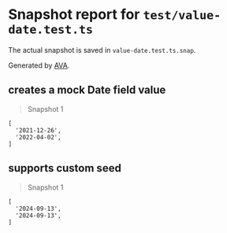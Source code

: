 # Snapshot report for `test/value-date.test.ts`

The actual snapshot is saved in `value-date.test.ts.snap`.

Generated by [AVA](https://avajs.dev).

## creates a mock Date field value

> Snapshot 1

    [
      '2021-12-26',
      '2022-04-02',
    ]

## supports custom seed

> Snapshot 1

    [
      '2024-09-13',
      '2024-09-13',
    ]
